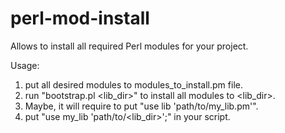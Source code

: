 perl-mod-install
================

Allows to install all required Perl modules for your project.

Usage:

1. put all desired modules to modules_to_install.pm file.
2. run "bootstrap.pl \<lib_dir>" to install all modules to \<lib_dir>.
3. Maybe, it will require to put "use lib 'path/to/my_lib.pm'".
4. put "use my_lib 'path/to/\<lib_dir>';" in your script.
